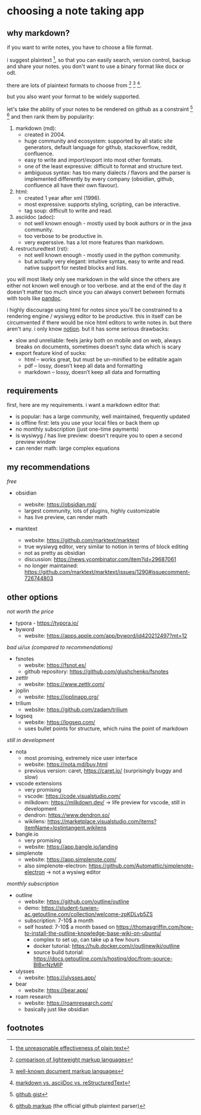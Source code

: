 # choosing a note taking app

## why markdown?

if you want to write notes, you have to choose a file format.

i suggest plaintext [^plain], so that you can easily search, version control, backup and share your notes. you don't want to use a binary format like docx or odt.

there are lots of plaintext formats to choose from [^comp1] [^comp2] [^comp3].

but you also want your format to be widely supported.

let's take the ability of your notes to be rendered on github as a constraint [^gh1] [^gh2] and then rank them by popularity:

1. markdown (md):
      - created in 2004.
      - huge community and ecosystem: supported by all static site generators, default language for github, stackoverflow, reddit, confluence.
      - easy to write and import/export into most other formats.
      - one of the least expressive: difficult to format and structure text.
      - ambiguous syntax: has too many dialects / flavors and the parser is implemented differently by every company (obsidian, github, confluence all have their own flavour).
2. html:
      - created 1 year after xml (1996).
      - most expressive: supports styling, scripting, can be interactive.
      - tag soup: difficult to write and read.
3. asciidoc (adoc):
      - not well known enough - mostly used by book authors or in the java community.
      - too verbose to be productive in.
      - very experssive. has a lot more features than markdown.
4. restructuredtext (rst):
      - not well known enough - mostly used in the python community.
      - but actually very elegant: intuitive syntax, easy to write and read. native support for nested blocks and lists.

you will most likely only see markdown in the wild since the others are either not known well enough or too verbose. and at the end of the day it doesn't matter too much since you can always convert between formats with tools like [pandoc](https://pandoc.org/).

i highly discourage using html for notes since you'll be constrained to a rendering engine / wysiwyg editor to be productive. this in itself can be circumvented if there would be nice html editors to write notes in. but there aren't any. i only know [notion](https://www.notion.so/). but it has some serious drawbacks:

- slow and unreliable: feels janky both on mobile and on web, always breaks on documents, sometimes doesn’t sync data which is scary
- export feature kind of sucks:
     - html – works great, but must be un-minified to be editable again
     - pdf – lossy, doesn’t keep all data and formatting
     - markdown – lossy, doesn’t keep all data and formatting

## requirements

first, here are my requirements. i want a markdown editor that:

- is popular: has a large community, well maintained, frequently updated
- is offline first: lets you use your local files or back them up
- no monthly subscription (just one-time payments)
- is wysiwyg / has live preview: doesn't require you to open a second preview window
- can render math: large complex equations

## my recommendations

_free_

- obsidian

     - website: https://obsidian.md/
     - largest community, lots of plugins, highly customizable
     - has live preview, can render math

- marktext

     - website: https://github.com/marktext/marktext
     - true wysiwyg editor, very similar to notion in terms of block editing
     - not as pretty as obsidian
     - discussion: https://news.ycombinator.com/item?id=29687061
     - no longer maintained: https://github.com/marktext/marktext/issues/1290#issuecomment-726744803

## other options

_not worth the price_

- typora
      - https://typora.io/
- byword
     - website: https://apps.apple.com/app/byword/id420212497?mt=12

_bad ui/ux (compared to recommendations)_

- fsnotes
     - website: https://fsnot.es/
     - github repository: https://github.com/glushchenko/fsnotes
- zettlr
     - website: https://www.zettlr.com/
- joplin
     - website: https://joplinapp.org/
- trilium
     - website: https://github.com/zadam/trilium
- logseq
     - website: https://logseq.com/
     - uses bullet points for structure, which ruins the point of markdown

_still in development_

- nota
     - most promising, extremely nice user interface
     - website: https://nota.md/buy.html
     - previous version: caret, https://caret.io/ (surprisingly buggy and slow)
- vscode extensions
     - very promising
     - vscode: https://code.visualstudio.com/
     - milkdown: https://milkdown.dev/ → life preview for vscode, still in development
     - dendron: https://www.dendron.so/
     - wikilens: https://marketplace.visualstudio.com/items?itemName=lostintangent.wikilens
- bangle.io
     - very promising
     - website: https://app.bangle.io/landing
- simplenote
     - website: https://app.simplenote.com/
     - also simplenote-electron: https://github.com/Automattic/simplenote-electron → not a wysiwg editor

_monthly subscription_

- outline
     - website: https://github.com/outline/outline
     - demo: https://student-tuwien-ac.getoutline.com/collection/welcome-zpKDLvb5ZS
     - subscription: 7-10$ a month
     - self hosted: 7-10$ a month based on https://thomasgriffin.com/how-to-install-the-outline-knowledge-base-wiki-on-ubuntu/
          - complex to set up, can take up a few hours
          - docker tutorial: https://hub.docker.com/r/outlinewiki/outline
          - source build tutorial: https://docs.getoutline.com/s/hosting/doc/from-source-BlBxrNzMIP
- ulysses
     - website: https://ulysses.app/
- bear
     - website: https://bear.app/
- roam research
     - website: https://roamresearch.com/
     - basically just like obsidian

## footnotes

[^plain]: [the unreasonable effectiveness of plain text](https://www.youtube.com/watch?v=WgV6M1LyfNY)
[^comp1]: [comparison of lightweight markup languages](https://en.m.wikipedia.org/wiki/Lightweight_markup_language#:~:text=Comparison%20of%20language%20features)
[^comp2]: [well-known document markup languages](https://en.m.wikipedia.org/wiki/List_of_document_markup_languages#:~:text=Well%2Dknown%20document%20markup%20languages)
[^comp3]: [markdown vs. asciiDoc vs. reStructuredText](https://www.dewanahmed.com/markdown-asciidoc-restructuredtext/)
[^gh1]: [github gist](https://gist.github.com/ChrisTollefson/a3af6d902a74a0afd1c2d79aadc9bb3f)
[^gh2]: [github markup](https://github.com/github/markup) (the official github plaintext parser)
